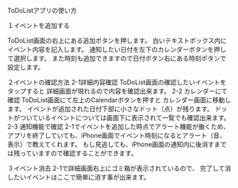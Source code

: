 ToDoListアプリの使い方

１イベントを追加する

ToDoList画面の右上にある追加ボタンを押します。
白いテキストボックス内にイベント内容を記入します。
通知したい日付を左下のカレンダーボタンを押して選択します。
また時刻も追加できますので日付ボタン右にある時刻ボタンで設定します。

２イベントの確認方法
2-1詳細内容確認
ToDoList画面の確認したいイベントをタップすると
詳細画面が現れるので内容を確認出来ます。
2-2
カレンダーにて確認
ToDoList画面にて左上のCalendarボタンを押すと
カレンダー画面に移動します。
イベントが追加された日付下部に小さなドット（点）が残ります。
ドットがついているイベントについては画面下に表示されて一覧でも確認出来ます。
2-3
通知機能で確認
2-1でイベントを追加した時点でアラート機能が働くため、
アプリを終了していても、iPhone画面でイベント時刻になるとアラート（音、表示）で教えてくれます。
もし見逃しても、iPhone画面の通知内に後消すまでは残っていますので確認することができます。

３イベント消去
2-1で詳細画面右上にゴミ箱が表示されているので、
完了して消したいイベントはここで簡単に消す事が出来ます。



